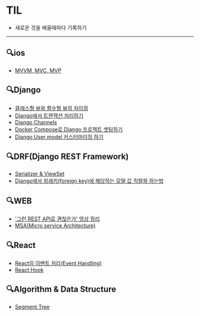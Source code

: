 # TIL
- 새로운 것을 배울때마다 기록하기
---

## 🔍ios
- [MVVM, MVC, MVP](ios/MVVM,MVC,MVP.md)

## 🔍Django
- [클래스형 뷰와 함수형 뷰의 차이점](Django/CBV_vs_FBV.md)
- [Django에서 트랜잭션 처리하기](Django/Transaction.md)
- [Django Channels](https://github.com/ksy37667/DjangoChat)
- [Docker Compose로 Django 프로젝트 셋팅하기](Django/Django&Docker.md)
- [Django User model 커스터마이징 하기](Django/CustomUserModel.md)
<!-- - [get_queryset vs queryset](Django/get_queryset_vs_queryset.md) -->

## 🔍DRF(Django REST Framework)
- [Serializer & ViewSet](DRF/Serializer/ViewSet&Serializer.md)
- [Django에서 외래키(foreign key)에 해당하는 모델 값 직렬화 하는법](DRF/Serializer/ForeignKeyValue.md)


## 🔍WEB
- ['그런 REST API로 괜찮은가' 영상 정리](Web/REST_API.md)
- [MSA(Micro service Architecture)](Web/MSA.md)

## 🔍React
* [React의 이벤트 처리(Event Handling)](React/React_EventHandling.md)
* [React Hook](React/Hook.md)

## 🔍Algorithm & Data Structure
* [Segment Tree](Algorithm/Segment_Tree.md)